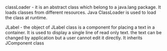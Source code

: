 classLoader - it is an abstract class which belong to a java.lang package. It loads classes from different resources. Java ClassLoader is used to load the class at runtime. 

JLabel - the object of JLabel class is a component for placing a text in a container. It is used to display a single line of read only text. the text can be changed by application but a user cannot edit it directly. It inherits JComponent class